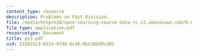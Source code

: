 ```yaml
---
content_type: resource
description: Problems on Fast Division.
file: /media/https%3A/open-learning-course-data-rc.s3.amazonaws.com/6-896-theory-of-parallel-hardware-sma-5511-spring-2004/222621c3812e9fd88c268bc10bd0ca02_ps3.pdf
file_type: application/pdf
resourcetype: Document
title: ps3.pdf
uid: 222621c3-812e-9fd8-8c26-8bc10bd0ca02
---
```

